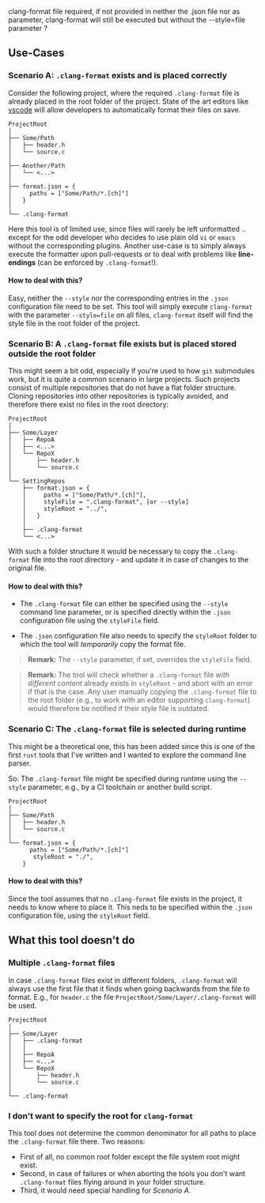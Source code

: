
clang-format file required,
if not provided in neither the .json file nor as parameter, clang-format will still be executed
but without the --style=file parameter ?

## Use-Cases

### Scenario A: `.clang-format` exists and is placed correctly

Consider the following project, where the required `.clang-format` file is already placed in the root folder of the project. State of the art editors like [vscode](https://code.visualstudio.com) will allow developers to automatically format their files on save.

```
ProjectRoot
│
├── Some/Path
│   ├── header.h
│   └── source.c
│
├── Another/Path
│   └── <...>
│
├── format.json = {
│     paths = ["Some/Path/*.[ch]"]
│   }
│
└── .clang-format
```

Here this tool is of limited use, since files will rarely be left unformatted .. except for the odd developer who decides to use plain old `vi` or `emacs` without the corresponding plugins. Another use-case is to simply always execute the formatter upon pull-requests or to deal with problems like **line-endings** (can be enforced by `.clang-format`!).

#### How to deal with this?

Easy, neither the `--style` nor the corresponding entries in the `.json` configuration file need to be set. This tool will simply execute `clang-format` with the parameter `--style=file` on all files, `clang-format` itself will find the style file in the root folder of the project.


### Scenario B: A `.clang-format` file exists but is placed stored outside the root folder

This might seem a bit odd, especially if you're used to how `git` submodules work, but it is quite a common scenario in large projects. Such projects consist of multiple repositories that do not have a flat folder structure. Cloning repositories into other repositories is typically avoided, and therefore there exist no files in the root directory:

```
ProjectRoot
│
├── Some/Layer
│   ├── RepoA
│   ├── <...>
│   └── RepoX
│       ├── header.h
│       └── source.c
│
└── SettingRepos
    ├── format.json = {
    │     paths = ["Some/Path/*.[ch]"],
    │     styleFile = ".clang-format", [or --style]
    │     styleRoot = "../",
    │   }
    │
    ├── .clang-format
    └── <...>
```

With such a folder structure it would be necessary to copy the `.clang-format` file into the root directory - and update it in case of changes to the original file.

#### How to deal with this?

 - The `.clang-format` file can either be specified using the `--style` command line parameter, or is specified directly within the `.json` configuration file using the `styleFile` field.

- The `.json` configuration file also needs to specify the `styleRoot` folder to which the tool will *temporarily* copy the format file.

> **Remark:** The `--style` parameter, if set, overrides the `styleFile` field.

> **Remark:** The tool will check whether a `.clang-format` file *with different content* already exists in `styleRoot` - and abort with an error if that is the case. Any user manually copying the `.clang-format` file to the root folder (e.g., to work with an editor supporting `clang-format`) would therefore be notified if their style file is outdated.


### Scenario C: The `.clang-format` file is selected during runtime

This might be a theoretical one, this has been added since this is one of the first `rust` tools that I've written and I wanted to explore the command line parser.

So: The `.clang-format` file might be specified during runtime using the `--style` parameter, e.g., by a CI toolchain or another build script.

```
ProjectRoot
│
├── Some/Path
│   ├── header.h
│   └── source.c
│
└── format.json = {
      paths = ["Some/Path/*.[ch]"]
       styleRoot = "./",
    }
```

#### How to deal with this?

Since the tool assumes that no `.clang-format` file exists in the project, it needs to know where to place it. This neds to be specified within the `.json` configuration file, using the `styleRoot` field.

## What this tool doesn't do

### Multiple `.clang-format` files

In case `.clang-format` files exist in different folders, `.clang-format` will always use the first file that it finds when going backwards from the file to format. E.g., for `header.c` the file `ProjectRoot/Some/Layer/.clang-format` will be used.

```
ProjectRoot
│
├── Some/Layer
│   ├── .clang-format
│   │
│   ├── RepoA
│   ├── <...>
│   └── RepoX
│       ├── header.h
│       └── source.c
│
└── .clang-format
```

### I don't want to specify the root for `clang-format`

This tool does not determine the common denominator for all paths to place the `.clang-format` file there. Two reasons:

- First of all, no common root folder except the file system root might exist.
- Second, in case of failures or when aborting the tools you don't want `.clang-format` files flying around in your folder structure.
- Third, it would need special handling for *Scenario A*.